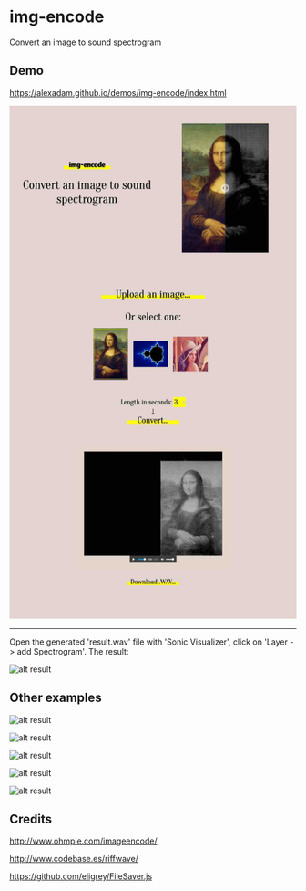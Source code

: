 img-encode
==========

Convert an image to sound spectrogram

## Demo

https://alexadam.github.io/demos/img-encode/index.html

![alt result](./ui.jpg?raw=true "ui.jpg")

---

 Open the generated 'result.wav' file with 'Sonic Visualizer', click on 'Layer -> add Spectrogram'. The result:

![alt result](./spec6.png?raw=true "spec6.png")

## Other examples

![alt result](./spec1.png?raw=true "spec1.png")

![alt result](./spec2.png?raw=true "spec2.png")

![alt result](./spec3.png?raw=true "spec3.png")

![alt result](./spec4.png?raw=true "spec4.png")

![alt result](./spec5.png?raw=true "spec5.png")


## Credits

http://www.ohmpie.com/imageencode/

http://www.codebase.es/riffwave/

https://github.com/eligrey/FileSaver.js
